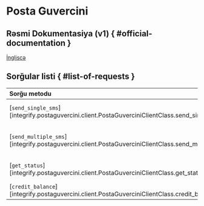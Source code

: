 # Posta Guvercini

## Rəsmi Dokumentasiya (v1) { #official-documentation }

[İngliscə](https://www.poctgoyercini.com/api_json/swagger/ui/index#/)

## Sorğular listi { #list-of-requests }

| Sorğu metodu                                                                                       | Məqsəd                            |        PostaGuvercini API        |
| :------------------------------------------------------------------------------------------------- | :-------------------------------- | :------------------------------: |
| [`send_single_sms`][integrify.postaguvercini.client.PostaGuverciniClientClass.send_single_sms]     | Tək nömrəyə sms göndərilməsi      |   `/api_json/v1/Sms/Send_1_N`    |
| [`send_multiple_sms`][integrify.postaguvercini.client.PostaGuverciniClientClass.send_multiple_sms] | Bir neçə nömrəyə sms göndərilməsi |   `/api_json/v1/Sms/Send_N_N`    |
| [`get_status`][integrify.postaguvercini.client.PostaGuverciniClientClass.get_status]               | SMS-in statusunu yoxlamaq         |    `/api_json/v1/Sms/Status`     |
| [`credit_balance`][integrify.postaguvercini.client.PostaGuverciniClientClass.credit_balance]       | Balansın yoxlanılması             | `/api_json/v1/Sms/CreditBalance` |
